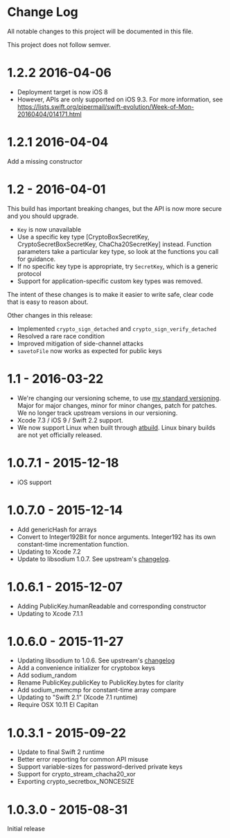 # Change Log
All notable changes to this project will be documented in this file.

This project does not follow semver.

# 1.2.2 2016-04-06

* Deployment target is now iOS 8
* However, APIs are only supported on iOS 9.3.  For more information, see https://lists.swift.org/pipermail/swift-evolution/Week-of-Mon-20160404/014171.html

# 1.2.1 2016-04-04

Add a missing constructor

# 1.2 - 2016-04-01

This build has important breaking changes, but the API is now more secure and you should upgrade.

* `Key` is now unavailable
* Use a specific key type [CryptoBoxSecretKey, CryptoSecretBoxSecretKey, ChaCha20SecretKey] instead.  Function parameters take a particular key type, so look at the functions you call for guidance.
* If no specific key type is appropriate, try `SecretKey`, which is a generic protocol
* Support for application-specific custom key types was removed.

The intent of these changes is to make it easier to write safe, clear code that is easy to reason about.

Other changes in this release:

* Implemented `crypto_sign_detached` and `crypto_sign_verify_detached`
* Resolved a rare race condition
* Improved mitigation of side-channel attacks
* `savetoFile` now works as expected for public keys

# 1.1 - 2016-03-22

* We're changing our versioning scheme, to use [my standard versioning](http://faq.sealedabstract.com/why_not_semver/).  Major for major changes, minor for minor changes, patch for patches.  We no longer track upstream versions in our versioning.
* Xcode 7.3 / iOS 9 / Swift 2.2 support.
* We now support Linux when built through [atbuild](http://anarchytools.org).  Linux binary builds are not yet officially released.

# 1.0.7.1 - 2015-12-18

* iOS support

# 1.0.7.0 - 2015-12-14

* Add genericHash for arrays
* Convert to Integer192Bit for nonce arguments.  Integer192 has its own constant-time incrementation function.
* Updating to Xcode 7.2
* Update to libsodium 1.0.7.  See upstream's [changelog](https://github.com/jedisct1/libsodium/releases/tag/1.0.7).

# 1.0.6.1 - 2015-12-07

* Adding PublicKey.humanReadable and corresponding constructor
* Updating to Xcode 7.1.1

# 1.0.6.0 - 2015-11-27

* Updating libsodium to 1.0.6.  See upstream's [changelog](https://github.com/jedisct1/libsodium/releases/tag/1.0.6)
* Add a convenience initializer for cryptobox keys
* Add sodium_random
* Rename PublicKey.publicKey to PublicKey.bytes for clarity
* Add sodium_memcmp for constant-time array compare
* Updating to "Swift 2.1" (Xcode 7.1 runtime) 
* Require OSX 10.11 El Capitan


# 1.0.3.1 - 2015-09-22

* Update to final Swift 2 runtime
* Better error reporting for common API misuse
* Support variable-sizes for password-derived private keys
* Support for crypto_stream_chacha20_xor
* Exporting crypto_secretbox_NONCESIZE

# 1.0.3.0 - 2015-08-31

Initial release